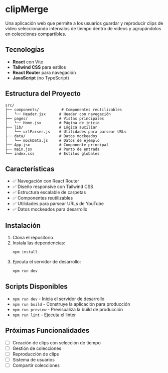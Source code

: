 # clipMerge

Una aplicación web que permite a los usuarios guardar y reproducir clips de vídeo seleccionando intervalos de tiempo dentro de vídeos y agrupándolos en colecciones compartibles.

## Tecnologías

- **React** con Vite
- **Tailwind CSS** para estilos
- **React Router** para navegación
- **JavaScript** (no TypeScript)

## Estructura del Proyecto

```
src/
├── components/          # Componentes reutilizables
│   └── Header.jsx      # Header con navegación
├── pages/              # Vistas principales
│   └── Home.jsx        # Página de inicio
├── lib/                # Lógica auxiliar
│   └── urlParser.js    # Utilidades para parsear URLs
├── data/               # Datos mockeados
│   └── mockData.js     # Datos de ejemplo
├── App.jsx             # Componente principal
├── main.jsx            # Punto de entrada
└── index.css           # Estilos globales
```

## Características

- ✅ Navegación con React Router
- ✅ Diseño responsive con Tailwind CSS
- ✅ Estructura escalable de carpetas
- ✅ Componentes reutilizables
- ✅ Utilidades para parsear URLs de YouTube
- ✅ Datos mockeados para desarrollo

## Instalación

1. Clona el repositorio
2. Instala las dependencias:
   ```bash
   npm install
   ```
3. Ejecuta el servidor de desarrollo:
   ```bash
   npm run dev
   ```

## Scripts Disponibles

- `npm run dev` - Inicia el servidor de desarrollo
- `npm run build` - Construye la aplicación para producción
- `npm run preview` - Previsualiza la build de producción
- `npm run lint` - Ejecuta el linter

## Próximas Funcionalidades

- [ ] Creación de clips con selección de tiempo
- [ ] Gestión de colecciones
- [ ] Reproducción de clips
- [ ] Sistema de usuarios
- [ ] Compartir colecciones
